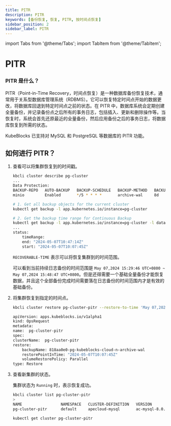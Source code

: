 ```yaml
---
title: PITR
description: PITR
keywords: [备份恢复, 恢复, PITR, 按时间点恢复]
sidebar_position: 2
sidebar_label: PITR
---
```


import Tabs from '@theme/Tabs';
import TabItem from '@theme/TabItem';

# PITR

### PITR 是什么？

PITR（Point-in-Time Recovery，时间点恢复）是一种数据库备份恢复技术，通常用于关系型数据库管理系统（RDBMS）。它可以恢复特定时间点开始的数据更改，将数据库回退到特定时间点之前的状态。在 PITR 中，数据库系统会定期创建全量备份，并记录备份点之后所有的事务日志，包括插入、更新和删除操作等。当恢复时，系统会首先还原最近的全量备份，然后应用备份之后的事务日志，将数据库恢复到所需的状态。

KubeBlocks 已支持对 MySQL 和 PostgreSQL 等数据库的 PITR 功能。

## 如何进行 PITR？

1. 查看可以将集群恢复到的时间戳。

    <Tabs>

    <TabItem value="kbcli" label="kbcli" default>

    ```bash
    kbcli cluster describe pg-cluster
    ...
    Data Protection:
    BACKUP-REPO   AUTO-BACKUP   BACKUP-SCHEDULE   BACKUP-METHOD   BACKUP-RETENTION   RECOVERABLE-TIME                                                
    minio         Enabled       */5 * * * *       archive-wal     8d                 May 07,2024 15:29:46 UTC+0800 ~ May 07,2024 15:48:47 UTC+080
    ```

    </TabItem>

    <TabItem value="kubectl" label="kubectl">

    ```bash
    # 1. Get all backup objects for the current cluster
    kubectl get backup -l app.kubernetes.io/instance=pg-cluster
    
    # 2. Get the backup time range for Continuous Backup
    kubectl get backup -l app.kubernetes.io/instance=pg-cluster -l dataprotection.kubeblocks.io/backup-type=Continuous -o yaml
    ...
    status:
        timeRange:
        end: "2024-05-07T10:47:14Z"
        start: "2024-05-07T10:07:45Z"
    ```

    </TabItem>

    </Tabs>

    `RECOVERABLE-TIME` 表示可以将恢复集群到的时间范围。

    可以看到当前持续日志备份的时间范围是 `May 07,2024 15:29:46 UTC+0800 ~ May 07,2024 15:48:47 UTC+0800`。但是还得需要一个基础全量备份才能恢复数据，并且这个全部备份完成时间需要落在日志备份的时间范围内才是有效的基础备份。

2. 将集群恢复到指定的时间点。

    <Tabs>

    <TabItem value="kbcli" label="kbcli" default>

    ```bash
    kbcli cluster restore pg-cluster-pitr --restore-to-time 'May 07,2024 15:48:47 UTC+080' --backup <continuousBackupName>
    ```

    </TabItem>

    <TabItem value="kubectl" label="kubectl">

    ```bash
    apiVersion: apps.kubeblocks.io/v1alpha1
    kind: OpsRequest
    metadata:
    name:  pg-cluster-pitr
    spec:
    clusterName:  pg-cluster-pitr
    restore:
        backupName: 818aa0e0-pg-kubeblocks-cloud-n-archive-wal
        restorePointInTime: "2024-05-07T10:07:45Z"
        volumeRestorePolicy: Parallel
    type: Restore
    ```

    </TabItem>

    </Tabs>

3. 查看新集群的状态。

    集群状态为 `Running` 时，表示恢复成功。

    <Tabs>

    <TabItem value="kbcli" label="kbcli" default>

    ```bash
    kbcli cluster list pg-cluster-pitr
    >
    NAME                 NAMESPACE   CLUSTER-DEFINITION   VERSION           TERMINATION-POLICY   STATUS    CREATED-TIME
    pg-cluster-pitr      default     apecloud-mysql       ac-mysql-8.0.30   Delete               Running   Jul 25,2023 19:42 UTC+0800
    ```

    </TabItem>

    <TabItem value="kubectl" label="kubectl">

    ```bash
    kubectl get cluster pg-cluster-pitr
    ```

    </TabItem>

    </Tabs>
